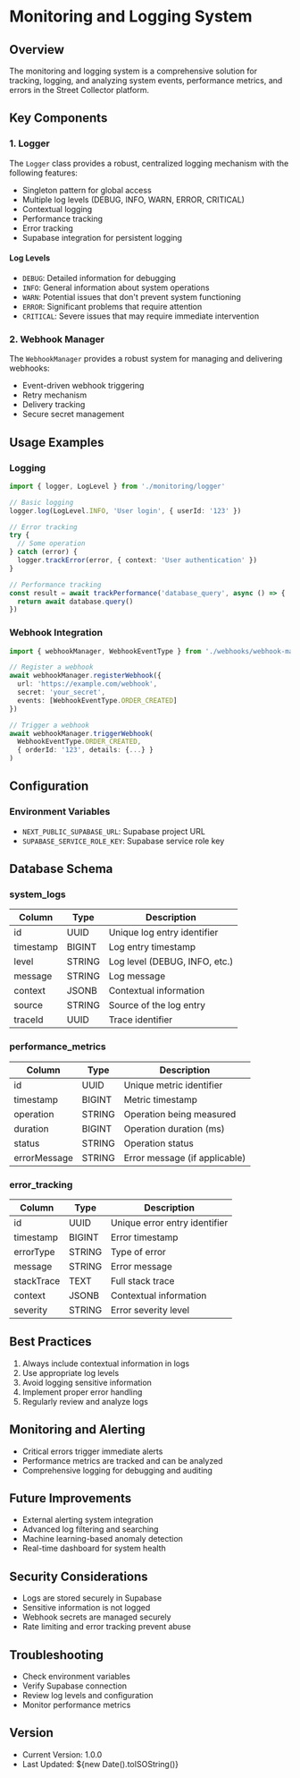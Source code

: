 # Monitoring and Logging System

## Overview

The monitoring and logging system is a comprehensive solution for tracking, logging, and analyzing system events, performance metrics, and errors in the Street Collector platform.

## Key Components

### 1. Logger

The `Logger` class provides a robust, centralized logging mechanism with the following features:

- Singleton pattern for global access
- Multiple log levels (DEBUG, INFO, WARN, ERROR, CRITICAL)
- Contextual logging
- Performance tracking
- Error tracking
- Supabase integration for persistent logging

#### Log Levels

- `DEBUG`: Detailed information for debugging
- `INFO`: General information about system operations
- `WARN`: Potential issues that don't prevent system functioning
- `ERROR`: Significant problems that require attention
- `CRITICAL`: Severe issues that may require immediate intervention

### 2. Webhook Manager

The `WebhookManager` provides a robust system for managing and delivering webhooks:

- Event-driven webhook triggering
- Retry mechanism
- Delivery tracking
- Secure secret management

## Usage Examples

### Logging

```typescript
import { logger, LogLevel } from './monitoring/logger'

// Basic logging
logger.log(LogLevel.INFO, 'User login', { userId: '123' })

// Error tracking
try {
  // Some operation
} catch (error) {
  logger.trackError(error, { context: 'User authentication' })
}

// Performance tracking
const result = await trackPerformance('database_query', async () => {
  return await database.query()
})
```

### Webhook Integration

```typescript
import { webhookManager, WebhookEventType } from './webhooks/webhook-manager'

// Register a webhook
await webhookManager.registerWebhook({
  url: 'https://example.com/webhook',
  secret: 'your_secret',
  events: [WebhookEventType.ORDER_CREATED]
})

// Trigger a webhook
await webhookManager.triggerWebhook(
  WebhookEventType.ORDER_CREATED, 
  { orderId: '123', details: {...} }
)
```

## Configuration

### Environment Variables

- `NEXT_PUBLIC_SUPABASE_URL`: Supabase project URL
- `SUPABASE_SERVICE_ROLE_KEY`: Supabase service role key

## Database Schema

### system_logs

| Column     | Type    | Description                      |
|------------|---------|----------------------------------|
| id         | UUID    | Unique log entry identifier      |
| timestamp  | BIGINT  | Log entry timestamp              |
| level      | STRING  | Log level (DEBUG, INFO, etc.)    |
| message    | STRING  | Log message                      |
| context    | JSONB   | Contextual information           |
| source     | STRING  | Source of the log entry          |
| traceId    | UUID    | Trace identifier                 |

### performance_metrics

| Column       | Type    | Description                      |
|--------------|---------|----------------------------------|
| id           | UUID    | Unique metric identifier         |
| timestamp    | BIGINT  | Metric timestamp                 |
| operation    | STRING  | Operation being measured         |
| duration     | BIGINT  | Operation duration (ms)          |
| status       | STRING  | Operation status                 |
| errorMessage | STRING  | Error message (if applicable)    |

### error_tracking

| Column       | Type    | Description                      |
|--------------|---------|----------------------------------|
| id           | UUID    | Unique error entry identifier    |
| timestamp    | BIGINT  | Error timestamp                  |
| errorType    | STRING  | Type of error                    |
| message      | STRING  | Error message                    |
| stackTrace   | TEXT    | Full stack trace                 |
| context      | JSONB   | Contextual information           |
| severity     | STRING  | Error severity level             |

## Best Practices

1. Always include contextual information in logs
2. Use appropriate log levels
3. Avoid logging sensitive information
4. Implement proper error handling
5. Regularly review and analyze logs

## Monitoring and Alerting

- Critical errors trigger immediate alerts
- Performance metrics are tracked and can be analyzed
- Comprehensive logging for debugging and auditing

## Future Improvements

- External alerting system integration
- Advanced log filtering and searching
- Machine learning-based anomaly detection
- Real-time dashboard for system health

## Security Considerations

- Logs are stored securely in Supabase
- Sensitive information is not logged
- Webhook secrets are managed securely
- Rate limiting and error tracking prevent abuse

## Troubleshooting

- Check environment variables
- Verify Supabase connection
- Review log levels and configuration
- Monitor performance metrics

## Version

- Current Version: 1.0.0
- Last Updated: ${new Date().toISOString()} 